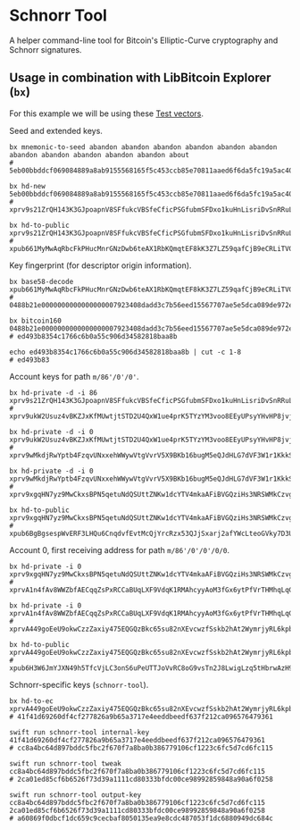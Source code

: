 # Schnorr Tool

A helper command-line tool for Bitcoin's Elliptic-Curve cryptography and Schnorr signatures.

## Usage in combination with LibBitcoin Explorer (`bx`)

For this example we will be using these [Test vectors](https://github.com/bitcoin/bips/blob/master/bip-0086.mediawiki#Test_vectors).

Seed and extended keys.

    bx mnemonic-to-seed abandon abandon abandon abandon abandon abandon abandon abandon abandon abandon abandon about
    # 5eb00bbddcf069084889a8ab9155568165f5c453ccb85e70811aaed6f6da5fc19a5ac40b389cd370d086206dec8aa6c43daea6690f20ad3d8d48b2d2ce9e38e4

    bx hd-new 5eb00bbddcf069084889a8ab9155568165f5c453ccb85e70811aaed6f6da5fc19a5ac40b389cd370d086206dec8aa6c43daea6690f20ad3d8d48b2d2ce9e38e4
    # xprv9s21ZrQH143K3GJpoapnV8SFfukcVBSfeCficPSGfubmSFDxo1kuHnLisriDvSnRRuL2Qrg5ggqHKNVpxR86QEC8w35uxmGoggxtQTPvfUu

    bx hd-to-public xprv9s21ZrQH143K3GJpoapnV8SFfukcVBSfeCficPSGfubmSFDxo1kuHnLisriDvSnRRuL2Qrg5ggqHKNVpxR86QEC8w35uxmGoggxtQTPvfUu
    # xpub661MyMwAqRbcFkPHucMnrGNzDwb6teAX1RbKQmqtEF8kK3Z7LZ59qafCjB9eCRLiTVG3uxBxgKvRgbubRhqSKXnGGb1aoaqLrpMBDrVxga8

Key fingerprint (for descriptor origin information). 

    bx base58-decode xpub661MyMwAqRbcFkPHucMnrGNzDwb6teAX1RbKQmqtEF8kK3Z7LZ59qafCjB9eCRLiTVG3uxBxgKvRgbubRhqSKXnGGb1aoaqLrpMBDrVxga8
    # 0488b21e0000000000000000007923408dadd3c7b56eed15567707ae5e5dca089de972e07f3b860450e2a3b70e03d902f35f560e0470c63313c7369168d9d7df2d49bf295fd9fb7cb109ccee0494c7fe61f5

    bx bitcoin160 0488b21e0000000000000000007923408dadd3c7b56eed15567707ae5e5dca089de972e07f3b860450e2a3b70e03d902f35f560e0470c63313c7369168d9d7df2d49bf295fd9fb7cb109ccee0494c7fe61f5
    # ed493b8354c1766c6b0a55c906d34582818baa8b

    echo ed493b8354c1766c6b0a55c906d34582818baa8b | cut -c 1-8
    # ed493b83

Account keys for path `m/86'/0'/0'`.

    bx hd-private -d -i 86 xprv9s21ZrQH143K3GJpoapnV8SFfukcVBSfeCficPSGfubmSFDxo1kuHnLisriDvSnRRuL2Qrg5ggqHKNVpxR86QEC8w35uxmGoggxtQTPvfUu
    # xprv9ukW2Usuz4vBKZJxKfMUwtjtSTD2U4QxW1ue4prK5TYzYM3voo8EEyUPsyYHvHP8jvj9w4Xr6SAdpEGEDVfpQm8q1puVtRTUidX4mgrouHH

    bx hd-private -d -i 0 xprv9ukW2Usuz4vBKZJxKfMUwtjtSTD2U4QxW1ue4prK5TYzYM3voo8EEyUPsyYHvHP8jvj9w4Xr6SAdpEGEDVfpQm8q1puVtRTUidX4mgrouHH
    # xprv9wMkdjRwYptb4FzqvUNxxehWWywVtgVvrV5X9BKb16bugM5eQJdHLG7dVF3W1r1KkkSHN3s3txMNMEcisTRLK2ogyU4mek8eAPfXkfUqhhG

    bx hd-private -d -i 0 xprv9wMkdjRwYptb4FzqvUNxxehWWywVtgVvrV5X9BKb16bugM5eQJdHLG7dVF3W1r1KkkSHN3s3txMNMEcisTRLK2ogyU4mek8eAPfXkfUqhhG
    # xprv9xgqHN7yz9MwCkxsBPN5qetuNdQSUttZNKw1dcYTV4mkaAFiBVGQziHs3NRSWMkCzvgjEe3n9xV8oYywvM8at9yRqyaZVz6TYYhX98VjsUk

    bx hd-to-public xprv9xgqHN7yz9MwCkxsBPN5qetuNdQSUttZNKw1dcYTV4mkaAFiBVGQziHs3NRSWMkCzvgjEe3n9xV8oYywvM8at9yRqyaZVz6TYYhX98VjsUk
    # xpub6BgBgsespWvERF3LHQu6CnqdvfEvtMcQjYrcRzx53QJjSxarj2afYWcLteoGVky7D3UKDP9QyrLprQ3VCECoY49yfdDEHGCtMMj92pReUsQ


Account 0, first receiving address for path `m/86'/0'/0'/0/0`.

    bx hd-private -i 0 xprv9xgqHN7yz9MwCkxsBPN5qetuNdQSUttZNKw1dcYTV4mkaAFiBVGQziHs3NRSWMkCzvgjEe3n9xV8oYywvM8at9yRqyaZVz6TYYhX98VjsUk
    # xprvA1n4fAv8WWZbfAECqqZsPxRCCaBUqLXF9VdqK1RMAhcyyAoM3fGx6ytPfVrTHMhqLqGLJP4pgLBsQKYb53tnM3vSDPS6U756uWfrF2TpcXS

    bx hd-private -i 0 xprvA1n4fAv8WWZbfAECqqZsPxRCCaBUqLXF9VdqK1RMAhcyyAoM3fGx6ytPfVrTHMhqLqGLJP4pgLBsQKYb53tnM3vSDPS6U756uWfrF2TpcXS
    # xprvA449goEeU9okwCzzZaxiy475EQGQzBkc65su82nXEvcwzfSskb2hAt2WymrjyRL6kpbVTGL3cKtp9herYXSjjQ1j4stsXXiRF7kXkCacK3T

    bx hd-to-public xprvA449goEeU9okwCzzZaxiy475EQGQzBkc65su82nXEvcwzfSskb2hAt2WymrjyRL6kpbVTGL3cKtp9herYXSjjQ1j4stsXXiRF7kXkCacK3T
    # xpub6H3W6JmYJXN49h5TfcVjLC3onS6uPeUTTJoVvRC8oG9vsTn2J8LwigLzq5tHbrwAzH9DGo6ThGUdWsqce8dGfwHVBxSbixjDADGGdzF7t2B

Schnorr-specific keys (`schnorr-tool`).

    bx hd-to-ec xprvA449goEeU9okwCzzZaxiy475EQGQzBkc65su82nXEvcwzfSskb2hAt2WymrjyRL6kpbVTGL3cKtp9herYXSjjQ1j4stsXXiRF7kXkCacK3T
    # 41f41d69260df4cf277826a9b65a3717e4eeddbeedf637f212ca096576479361

    swift run schnorr-tool internal-key 41f41d69260df4cf277826a9b65a3717e4eeddbeedf637f212ca096576479361
    # cc8a4bc64d897bddc5fbc2f670f7a8ba0b386779106cf1223c6fc5d7cd6fc115

    swift run schnorr-tool tweak cc8a4bc64d897bddc5fbc2f670f7a8ba0b386779106cf1223c6fc5d7cd6fc115
    # 2ca01ed85cf6b6526f73d39a1111cd80333bfdc00ce98992859848a90a6f0258

    swift run schnorr-tool output-key cc8a4bc64d897bddc5fbc2f670f7a8ba0b386779106cf1223c6fc5d7cd6fc115 2ca01ed85cf6b6526f73d39a1111cd80333bfdc00ce98992859848a90a6f0258
    # a60869f0dbcf1dc659c9cecbaf8050135ea9e8cdc487053f1dc6880949dc684c
